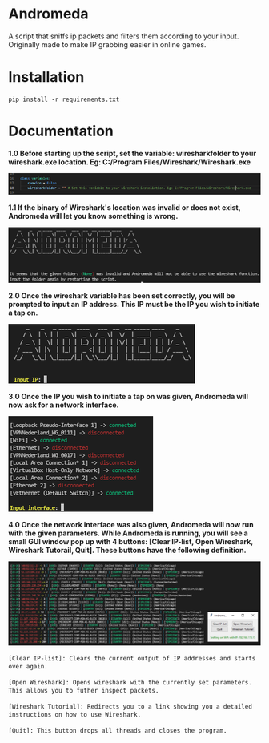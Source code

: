 # Andromeda
A script that sniffs ip packets and filters them according to your input. Originally made to make IP grabbing easier in online games.

Installation
============
    pip install -r requirements.txt
    
Documentation
============
**1.0 Before starting up the script, set the variable: wiresharkfolder to your wireshark.exe location. Eg: C:/Program Files/Wireshark/Wireshark.exe**

![Before running](https://github.com/ethicalpunk/andromeda/blob/main/docs/before_start.png "Before running")

**1.1 If the binary of Wireshark's location was invalid or does not exist, Andromeda will let you know something is wrong.**

![Before running error](https://github.com/ethicalpunk/andromeda/blob/main/docs/before_start_error.png "Before running error")


**2.0 Once the wireshark variable has been set correctly, you will be prompted to input an IP address. This IP must be the IP you wish to initiate a tap on.**

![First run](https://github.com/ethicalpunk/andromeda/blob/main/docs/first_start.png "First run")

**3.0 Once the IP you wish to initiate a tap on was given, Andromeda will now ask for a network interface.**

![First run interface](https://github.com/ethicalpunk/andromeda/blob/main/docs/first_run_interface.png "First run interface")

**4.0 Once the network interface was also given, Andromeda will now run with the given parameters. While Andromeda is running, you will see a small GUI window pop up with 4 buttons: __[Clear IP-list, Open Wireshark, Wireshark Tutorail, Quit]__. These buttons have the following definition.**

![First run main](https://github.com/ethicalpunk/andromeda/blob/main/docs/first_run_main.png "First run main")
    
    [Clear IP-list]: Clears the current output of IP addresses and starts over again.
    
    [Open Wireshark]: Opens wireshark with the currently set parameters. This allows you to futher inspect packets.
    
    [Wireshark Tutorial]: Redirects you to a link showing you a detailed instructions on how to use Wireshark.
    
    [Quit]: This button drops all threads and closes the program.
